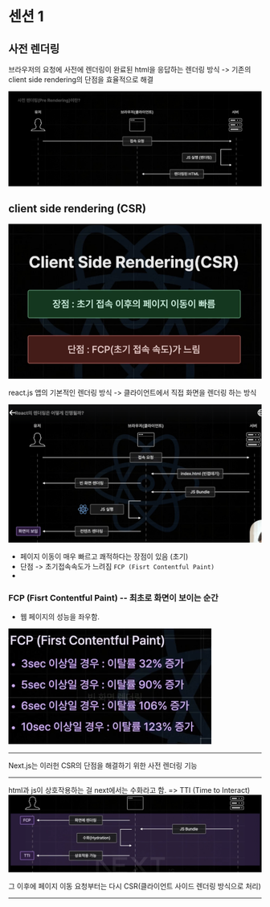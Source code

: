 # 센션 1

## 사전 렌더링

브라우저의 요청에 사전에 렌더링이 완료된 html을 응답하는 렌더링 방식
-> 기존의 client side rendering의 단점을 효율적으로 해결

![alt text](./img/image-1.png)

## client side rendering (CSR)

![alt text](./img/image-4.png)

react.js 앱의 기본적인 렌더링 방식
-> 클라이언트에서 직접 화면을 렌더링 하는 방식

![alt text](./img/image-2.png)

- 페이지 이동이 매우 빠르고 쾌적하다는 장점이 있음 (초기)
- 단점 -> 초기접속속도가 느려짐 `FCP (Fisrt Contentful Paint)`
-

### FCP (Fisrt Contentful Paint) -- 최초로 화면이 보이는 순간

- 웹 페이지의 성능을 좌우함.

![alt text](./img/image-3.png)

---

Next.js는 이러헌 CSR의 단점을 해결하기 위한 사전 렌더링 기능

---

html과 js이 상호작용하는 걸 next에서는 수화라고 함.
=> TTI (Time to Interact)
![alt text](./img/image-5.png)

그 이후에 페이지 이동 요청부터는 다시 CSR(클라이언트 사이드 렌더링 방식으로 처리)

---

